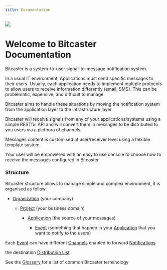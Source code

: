 ```yaml
---
title: Documentation
---
```

<div class="align-center">
<img src="https://www.bitcaster.io/wp-content/uploads/2024/06/bitcaster-logo-h2.svg">
</div>

# Welcome to Bitcaster Documentation

Bitcaster is a system-to-user signal-to-message notification system.


In a usual IT environment, Applications must send specific messages to their users. Usually, each application needs to implement multiple protocols to allow users to receive information differently (email, SMS). This can be problematic, expensive, and difficult to manage.


Bitcaster aims to handle these situations by moving the notification system from the application layer to the infrastructure layer.



Bitcaster will receive signals from any of your applications/systems using a simple RESTful API and will convert them in messages to be distributed to you users via a plethora of channels.


Messages content is customised at user/receiver level using a flexible template system.


Your user will be empowered with an easy to use console to choose how to receive the messages configured in Bitcaster.


### Structure


Bitcaster structure allows to manage simple and complex environment, it is organised as follow:


- [Organization](organization) (your company)

    - [Project](project) (your business domain)

        - [Application](application) (the source of your messages)

            - [Event](event) (something that happen in your [Application](application) that you want to notify to the users)



Each [Event](event) can have different [Channels](channel) enabled to forward [Notifications](notification) 

the destination [Distribution List](distribution-list) 



See the [Glossary](./glossary/index.md) for a list of common Bitcaster terminology

[//]: # ()
[//]: # (---)

[//]: # (<div class="text-center">)

[//]: # (<a href="getting-started/" class="btn btn-primary" role="button">Getting Started</a>)

[//]: # (<a href="user-guide/" class="btn btn-primary" role="button">User Guide</a>)

[//]: # (</div>)

